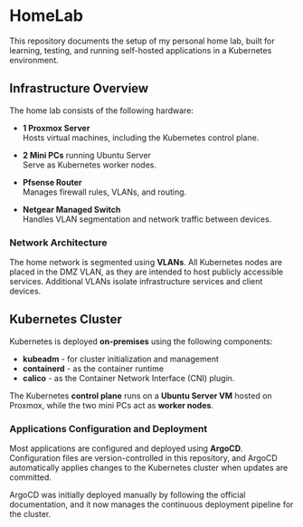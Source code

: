 # HomeLab
This repository documents the setup of my personal home lab, built for learning, testing, and running self-hosted applications in a Kubernetes environment.

## Infrastructure Overview
The home lab consists of the following hardware:

- **1 Proxmox Server**  
    Hosts virtual machines, including the Kubernetes control plane.

- **2 Mini PCs** running Ubuntu Server  
    Serve as Kubernetes worker nodes.

- **Pfsense Router**  
    Manages firewall rules, VLANs, and routing.

- **Netgear Managed Switch**  
    Handles VLAN segmentation and network traffic between devices.

### Network Architecture
The home network is segmented using **VLANs**. All Kubernetes nodes are placed in the DMZ VLAN, as they are intended to host publicly accessible services. Additional VLANs isolate infrastructure services and client devices.

## Kubernetes Cluster
Kubernetes is deployed **on-premises** using the following components:

- **kubeadm** - for cluster initialization and management
- **containerd** - as the container runtime
- **calico** - as the Container Network Interface (CNI) plugin.

The Kubernetes **control plane** runs on a **Ubuntu Server VM** hosted on Proxmox, while the two mini PCs act as **worker nodes**.

### Applications Configuration and Deployment
Most applications are configured and deployed using **ArgoCD**. Configuration files are version-controlled in this repository, and ArgoCD automatically applies changes to the Kubernetes cluster when updates are committed.

ArgoCD was initially deployed manually by following the official documentation, and it now manages the continuous deployment pipeline for the cluster.
